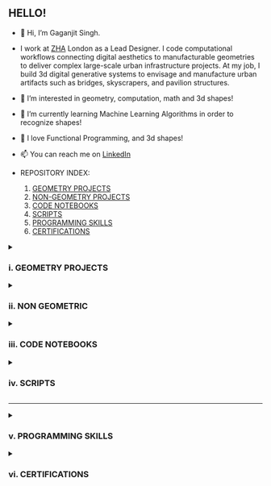 ## HELLO!

- 👋 Hi, I’m Gaganjit Singh.
- I work at [ZHA](https://www.zaha-hadid.com/) London as a Lead Designer. I code computational workflows connecting digital aesthetics to manufacturable geometries to deliver complex large-scale urban infrastructure projects. At my job, I build 3d digital generative systems to envisage and manufacture urban artifacts such as bridges, skyscrapers, and pavilion structures.
- 👀 I’m interested in geometry, computation, math and 3d shapes!
- 🌱 I’m currently learning Machine Learning Algorithms in order to recognize shapes!
- 💞️ I love Functional Programming, and 3d shapes!
- 📫 You can reach me on [LinkedIn](https://www.linkedin.com/in/gaganjit-singh-9a9b0814)

- REPOSITORY INDEX: 
  1. [GEOMETRY PROJECTS](https://github.com/gasingh#i-geometry-projects)
  2. [NON-GEOMETRY PROJECTS](https://github.com/gasingh#ii-non-geometry-projects)
  3. [CODE NOTEBOOKS](https://github.com/gasingh#iii-code-notebooks)
  4. [SCRIPTS](https://github.com/gasingh#iv-scripts)
  5. [PROGRAMMING SKILLS](https://github.com/gasingh#v-programming-skills)
  6. [CERTIFICATIONS](https://github.com/gasingh#vi-certifications)

<details>
  <summary><h3>i. GEOMETRY PROJECTS</h3></summary>
  
*Here is a collection of some design and shape generation projects i have worked on...*

- **ICP Surface Registration** <br>
  (Python,2022)

  Implementation of the standard Iterative Closest Point algorithm inside the Rhino 3d environment (Rhino v6). We patch the implemtation to Numpy/ PurePython in the background and compute on the fly updates.
  
- **Differential Growth Surfaces** <br>
  (Python,2022)

  This is the Python implementation of the workshop from Institute of Computational Design, Stuttgart.

- **Mesh Planarization** <br>
  (Python,2022)

- **Color Tools for Rhino3D** <br>
  (Python,2022) 

  This is a set of tools written to support colour-blind modellers to navigate the Rhino3d software colour assignments.
  Exposes standard colour assignment commands for the command-line, and a 'named colour finder', which facilitates partial string queries from the standard set of 150 named colours offered by the .NET library.
  
  The tool-set is WIP for daily use, and I keep expanding on it as and when necessary.
  
  For the future, I intend to extend this to a full-fledged tool which can query a named colour database with a search gui.

- <a href=https://github.com/gasingh/surfaceViz>**Mathematical Surfaces** </a> <br> 
  (Python,2021)<br>

  This is an implementation of Numpy Inspired functions to map surface equations inside Rhino3d. 

  <img src="https://user-images.githubusercontent.com/6398561/145767247-bce844ce-658b-47ab-8060-0384c6439a91.jpg" width="500">

- <a href=https://github.com/gasingh/raindropViz>**Raindrop Viz**</a> <br>(Python,2021) <br>
  <img src="https://user-images.githubusercontent.com/6398561/178242913-05ff3c27-13cf-4988-af42-a4fddca4dcf3.JPG" width="500">

- **Surface Offsetter with boundary controls** <br>
  (Python,2019)

- **2D Convex Hull** <br>
  (Python/grasshopper,2017)

- <a href=https://github.com/gasingh/Picturize>**Picturize: a drone imagery 3d visualizer** </a> <br> 
  (Python,2014) <br>

  _*[MAS ETH ZURICH THESIS PROJECT]*_ 
  
   I pursued an MAS degree at the Landscape Visualization and Modeling Laboratory at ETH Zürich. The program explores the interdisciplinary role of digital tools and techniques such as drone surveying and mapping within design scenarios. I developed a tool called "Picturize" to cluster and visualize large photographic dumps from drone surveys which can be visualize inside Rhino 3d. The tool uses the open source EXIF module to read and report metadata, and visualize it onto Digital Terrain Meshes inside the Rhino3d space.

   The tool is exposed as a toolbar in Rhino3d which combines two other smaller tools useful for landscape designers, a simple flood level simulator, and a DTM mesh texture mapper for quick visualizations to assist a design task.
  
   <img src="https://user-images.githubusercontent.com/6398561/211146944-04d03b60-38d9-4b91-bf8c-57081c5dff91.jpg" width="700">

- **Deployable Structure Viz** <br>
  (Vbscript,2011)
   
  <img src="https://payload.cargocollective.com/1/0/29276/654800/Kopie%20von%20Kopie%20von%2014%20-%20Copy__o.jpg" width="500">
  <!--<img src="https://payload.cargocollective.com/1/0/29276/654800/web_top_012_oldfileLights%20-%20Copy-%20Copy_o.jpg" width="300">-->

- **Spirographs** <br>
  (Vbscript,2009)

  <img src="https://user-images.githubusercontent.com/6398561/211143298-b5b43f26-2f4e-4cfd-8692-8c23c92c15b6.jpg" width="500">

- <a href=https://github.com/gasingh/Geodesic-Polyhedra>**Geodesic Polyhedra** </a> <br> 
  (Vbscript,2008) <br>

  _*[B.ARCH CEPT RESEARCH THESIS PROJECT]*_
  
   In 2008-2009, I wrote a research thesis on Digital Generative Systems, and concluded this study with a plugin generating Platonic Polyhedra and their geodecizeded variants with various traingulation strategies.
   This was in conjunction with the Critical Research in Digital Architecture Laboratory at the University of Melbourne in Australia.

  <img src="https://user-images.githubusercontent.com/6398561/211141552-6f939e8d-0961-456f-931a-e5b7a781f7cf.jpg" width="500">

  **[↑ TOP](https://github.com/gasingh#hello)**
</details>


<details> 
  <summary><h3>ii. NON GEOMETRIC</h3></summary>
  
_Some non-geometrical projects i have built out of personal curiosity for learning purposes._ <br>
- A simple database application in C#
  
  <img src="https://user-images.githubusercontent.com/6398561/145767206-d1c0f7f2-c81c-4e66-812c-43e9af811786.jpg" width="500">

**[↑ TOP](https://github.com/gasingh#hello)**
</details>


<details>
  <summary><h3>iii. CODE NOTEBOOKS</h3></summary>
  
_This is code and notes written by me for algorithms and math courses i tookup online_ <br>
- **Programming** <br>
  [Data Structures and Algorithms using Python (NPTEL)](https://github.com/gasingh/pythonDSA_nptel) <br>
  [Python Object-Oriented Programming (LinkedInLearning)](https://github.com/gasingh/pythonOOPcourse-1) <br>
- **Mathematics** <br>
  Linear Algebra (NPTEL)  
  Multivariate Calculus (NPTEL)  
- **ML/ Applied Math** <br>
  [Python for Data Science (NPTEL)](https://github.com/gasingh/pythonDataScience_nptel)  
  Optimization in Python (Gurobi)  
  Numpy Workshop at SciPy 2020 (YouTube)  
- **Version Control**  
  [Git Learning Notes (Various)](https://github.com/gasingh/gitcommands)
  
**[↑ TOP](https://github.com/gasingh#hello)**
</details>


<details>
  <summary><h3>iv. SCRIPTS</h3></summary>
  
_This is a collection of various interesting scripts and algorithms._

- Functional Python Recipes | [LINK](https://github.com/gasingh/functionalPythonRecipes)

**[↑ TOP](https://github.com/gasingh#hello)**
</details>

---

<details>
<summary><h3>v. PROGRAMMING SKILLS</h3></summary>
<ul>

<li><h4>LANGUAGES<h4></li>
<img src="https://raw.githubusercontent.com/devicons/devicon/master/icons/python/python-original.svg" height="100"> <img src="https://raw.githubusercontent.com/devicons/devicon/master/icons/csharp/csharp-original.svg" height="100">
<img src= "https://styles.redditmedia.com/t5_2rs9m/styles/communityIcon_obszzg8ln9u31.png" height= 100>
<img src= "https://user-images.githubusercontent.com/6398561/206825752-559921c6-ba52-4fe0-9e31-4c603c98627c.jpg" height = 100 >

<li><h4>3D PLATFORMS</h4></li>
<img src= "https://cdn.sprutcam.com/wp-content/uploads/2019/09/Rhinoceros.svg" width=120> &nbsp; <img src= "https://pbs.twimg.com/profile_images/3178748615/322acd18106528ad1dc98436e0899022_400x400.jpeg" height = 100> &nbsp; <img src= "https://e7.pngegg.com/pngimages/77/989/png-clipart-dassault-systemes-enovia-catia-product-lifecycle-solidworks-dassault-electronics-3d-computer-graphics.png" height=100> &nbsp; <img src= "https://edu.3ds.com/sites/default/files/2016-03/3DS_CATIA-V5_icon_512.jpg" height =100> &nbsp; <img src= "https://www.bim42.com/assets/2012/06/gtcdigitalprojectsplash.jpg" height=100>

<li><h4>IDES</h4></li>
<img src= "https://miro.medium.com/max/720/1*7psySrYSfKtSUKMkCAT1Iw.webp" width=160> <br>
<img src= "https://user-images.githubusercontent.com/6398561/206610459-8cd1c738-ae7b-4cd3-8595-bd27d5ba6061.jpg" width=300> <br>
<img src= "https://user-images.githubusercontent.com/6398561/206610452-e47328e6-87e8-4a19-9f52-69ab0ca7f5df.JPG" width=300> <br>

<li><h4>LIBRARIES</h4></li>
<img src= "https://user-images.githubusercontent.com/6398561/206606288-35729eb7-bb73-446e-b9d4-7c035dfee9b6.JPG" width=160>  &nbsp; <img src= "https://user-images.githubusercontent.com/6398561/206606291-fbf4b425-8711-436a-bd75-3d17b952db31.JPG" width=150><br>
<img src= "https://upload.wikimedia.org/wikipedia/commons/thumb/3/31/NumPy_logo_2020.svg/1024px-NumPy_logo_2020.svg.png?20200723114325" width=150><img src= "https://upload.wikimedia.org/wikipedia/commons/thumb/e/ed/Pandas_logo.svg/1024px-Pandas_logo.svg.png?20200209204934" width=150>
 
</ul>

**[↑ TOP](https://github.com/gasingh#hello)**
</details>

  
  
<details> <summary><h3> vi. CERTIFICATIONS </h3></summary> <ul>

<img src= "https://user-images.githubusercontent.com/6398561/206641845-9ab28dba-57d6-47d9-93a1-5326ac16f9e4.jpg" width=1000> <br>
![notion_MyTimeline 2022_CROP](https://user-images.githubusercontent.com/6398561/206645077-036a976a-4968-466d-98ef-b65a7e1eadc8.jpg)

  
<details> <summary><h4> PROGRAMMING </h4></summary>
<ul>
<img src= "https://images.credly.com/size/340x340/images/02385bfc-b8e3-46b0-a005-c4c354eff100/image.png" width=300>  &nbsp; 
<img src= "https://images.credly.com/images/7e0d2e0d-e68a-4a87-9245-dc288c97f33b/image.png" width=300> <br>
<img src= "https://user-images.githubusercontent.com/6398561/206637777-d0b588e9-4505-48a9-9e93-ad677f70be31.jpg" height=320>  
<img src= "https://user-images.githubusercontent.com/6398561/210229032-ffe959d6-2d86-4263-968c-df973d7aa86d.jpg" height=320>  
<img src= "https://user-images.githubusercontent.com/6398561/206636326-f0fc190e-3465-4fee-8b5d-7edd6ba92269.png" height=320> <br>

</ul>
</details>

  
<details>
<summary><h4> MATHEMATICS </h4></summary>
<ul>
<img src= "https://user-images.githubusercontent.com/6398561/206637858-d48214e5-c976-40e4-88d0-2c2876dea2f8.jpg" height=320> 
<img src= "https://internalapp.nptel.ac.in/NOC/NOC22/SEM2/Ecertificates/111/noc22-ma50/Course/NPTEL22MA50S2200355909090152.jpg" height=320> 
<img src= "https://user-images.githubusercontent.com/6398561/206629032-5743daeb-dbe7-477d-b526-01a42499d09b.jpg" height=320>  <br>
</ul>
</details>


<details>
<summary><h4> AI/ML </h4></summary>
<ul>
<img src= "https://internalapp.nptel.ac.in/NOC/NOC22/SEM2/Ecertificates/106/noc22-cs74/Course/NPTEL22CS74S1200353909090152.jpg" height=350> 
<img src= "https://user-images.githubusercontent.com/6398561/206629091-233945de-309b-4c52-853b-4a126a957d58.png" height=350> <br>  
</ul>
</details>

<details>
<summary><h4> VERSION CONTROL </h4></summary>
<ul>
<img src= "https://user-images.githubusercontent.com/6398561/206638259-c360602c-d992-43bc-9b91-81d0eac9af16.jpg" height=350>
<img src= "https://user-images.githubusercontent.com/6398561/210228936-ba93b9dd-04b4-4d42-ae2d-21d278c4bd30.jpg" height=350> <br> 
</ul>
</details>
  
</ul>

**[↑ TOP](https://github.com/gasingh#hello)**
</details>


